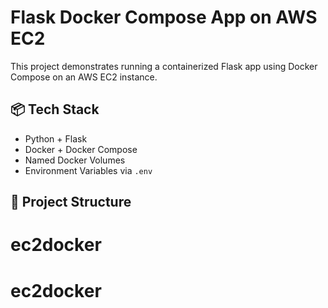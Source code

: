 # Flask Docker Compose App on AWS EC2

This project demonstrates running a containerized Flask app using Docker Compose on an AWS EC2 instance.

## 📦 Tech Stack
- Python + Flask
- Docker + Docker Compose
- Named Docker Volumes
- Environment Variables via `.env`

## 📁 Project Structure

# ec2docker
# ec2docker
